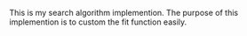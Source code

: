 This is my search algorithm implemention.
The purpose of this implemention is to custom the fit function easily.
